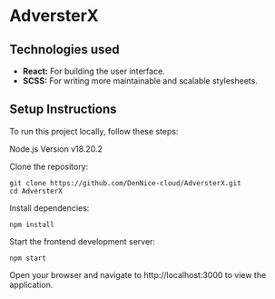 # AdversterX

## Technologies used
 - **React:** For building the user interface.
 - **SCSS:** For writing more maintainable and scalable stylesheets.

## Setup Instructions
To run this project locally, follow these steps:

Node.js Version
v18.20.2

Clone the repository:
```
git clone https://github.com/DenNice-cloud/AdversterX.git
cd AdversterX
```

Install dependencies:
```
npm install
```

Start the frontend development server:
```
npm start
```

Open your browser and navigate to http://localhost:3000 to view the application.

